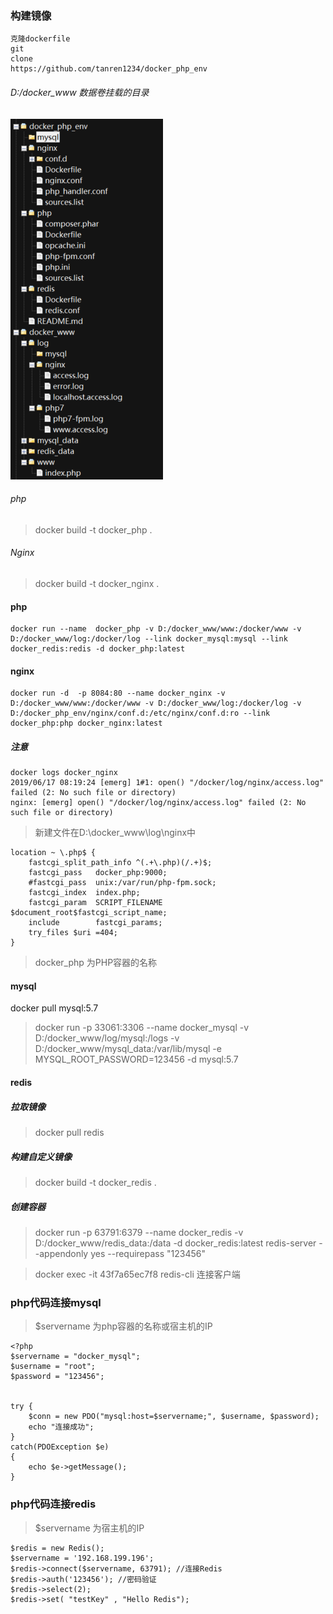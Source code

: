 ### 构建镜像
```
克隆dockerfile
git
clone
https://github.com/tanren1234/docker_php_env
```

###### D:/docker_www 数据卷挂载的目录

![file_catalog](https://github.com/tanren1234/docker_php_env/blob/master/file_catalog.jpg "目录结构")

###### php
>  docker build -t docker_php .
###### Nginx
>  docker build -t docker_nginx .

#### php
```
docker run --name  docker_php -v D:/docker_www/www:/docker/www -v D:/docker_www/log:/docker/log --link docker_mysql:mysql --link docker_redis:redis -d docker_php:latest 
```

#### nginx
```
docker run -d  -p 8084:80 --name docker_nginx -v D:/docker_www/www:/docker/www -v D:/docker_www/log:/docker/log -v D:/docker_php_env/nginx/conf.d:/etc/nginx/conf.d:ro --link docker_php:php docker_nginx:latest
```

##### 注意
```
docker logs docker_nginx
2019/06/17 08:19:24 [emerg] 1#1: open() "/docker/log/nginx/access.log" failed (2: No such file or directory)
nginx: [emerg] open() "/docker/log/nginx/access.log" failed (2: No such file or directory)
```
> 新建文件在D:\docker_www\log\nginx中

```
location ~ \.php$ {
    fastcgi_split_path_info ^(.+\.php)(/.+)$;
    fastcgi_pass   docker_php:9000;
    #fastcgi_pass  unix:/var/run/php-fpm.sock;
    fastcgi_index  index.php;
    fastcgi_param  SCRIPT_FILENAME    $document_root$fastcgi_script_name;
    include        fastcgi_params;
    try_files $uri =404;
}
```
> docker_php 为PHP容器的名称


#### mysql
docker pull mysql:5.7
> docker run -p 33061:3306 --name docker_mysql -v D:/docker_www/log/mysql:/logs -v D:/docker_www/mysql_data:/var/lib/mysql -e MYSQL_ROOT_PASSWORD=123456 -d mysql:5.7

#### redis 
##### 拉取镜像
>  docker pull redis
##### 构建自定义镜像
>  docker build -t docker_redis .
##### 创建容器
> docker run -p 63791:6379 --name docker_redis -v D:/docker_www/redis_data:/data  -d docker_redis:latest redis-server --appendonly yes --requirepass "123456"

> docker exec -it 43f7a65ec7f8 redis-cli 连接客户端

### php代码连接mysql
> $servername 为php容器的名称或宿主机的IP

```
<?php
$servername = "docker_mysql";
$username = "root";
$password = "123456";
 
 
try {
    $conn = new PDO("mysql:host=$servername;", $username, $password);
    echo "连接成功"; 
}
catch(PDOException $e)
{
    echo $e->getMessage();
}
```

### php代码连接redis
> $servername 为宿主机的IP

```
$redis = new Redis();
$servername = '192.168.199.196';
$redis->connect($servername, 63791); //连接Redis
$redis->auth('123456'); //密码验证
$redis->select(2);
$redis->set( "testKey" , "Hello Redis");
```
